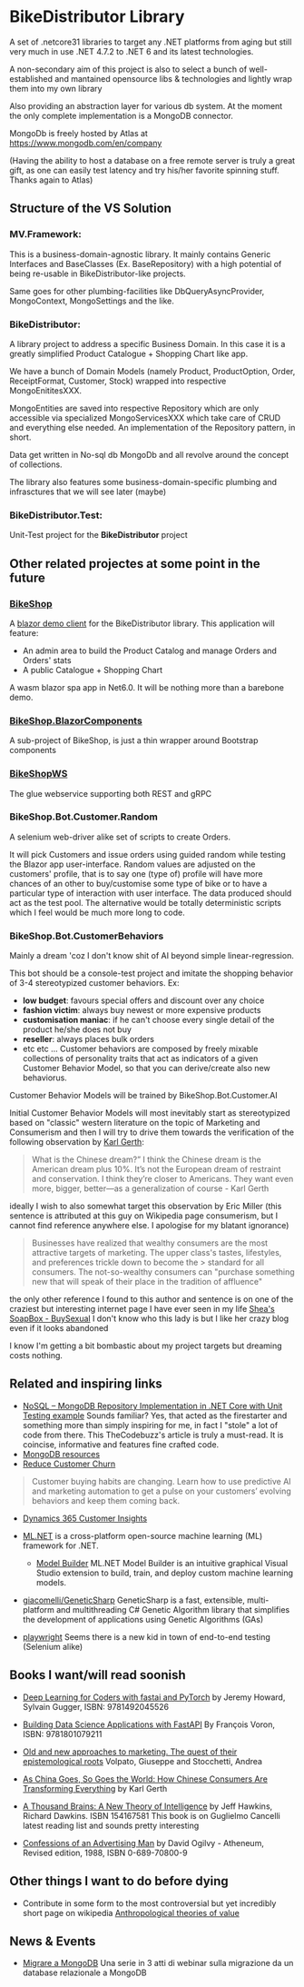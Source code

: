 # BikeDistributor Library #
A set of .netcore31 libraries to target any .NET platforms from aging but still very much in use .NET 4.7.2 to .NET 6 and its latest technologies.

A non-secondary aim of this project is also to select a bunch of well-established and mantained opensource libs & technologies and lightly wrap them into my own library

Also providing an abstraction layer for various db system. At the moment the only complete implementation is a MongoDB connector.

MongoDb is freely hosted by Atlas at https://www.mongodb.com/en/company

(Having the ability to host a database on a free remote server is truly a great gift, as one can easily test latency and try his/her favorite spinning stuff. Thanks again to Atlas)

## Structure of the VS Solution ##

### MV.Framework: ###
This is a business-domain-agnostic library.
  It mainly contains Generic Interfaces and BaseClasses (Ex. BaseRepository) with a high potential of being re-usable in BikeDistributor-like projects.
  
  Same goes for other plumbing-facilities like DbQueryAsyncProvider, MongoContext, MongoSettings and the like.

### BikeDistributor: ###
A library project to address a specific Business Domain.
In this case it is a greatly simplified Product Catalogue + Shopping Chart like app.

We have a bunch of Domain Models (namely Product, ProductOption, Order, ReceiptFormat, Customer, Stock) wrapped into respective MongoEnititesXXX.

MongoEntities are saved into respective Repository<MongoEntityXXX> which are only accessible via specialized MongoServicesXXX which take care of CRUD
  and everything else needed. An implementation of the Repository pattern, in short. 
  
  Data get written in No-sql db MongoDb and all revolve around the concept of collections.
  
The library also features some business-domain-specific plumbing and infrasctures that we will see later (maybe) 

 ### BikeDistributor.Test: ###
 Unit-Test project for the **BikeDistributor** project
  
  
 ## Other related projectes at some point in the future ##
 
 ### [BikeShop](https://github.com/mvit777/BikeShop) ###
 A [blazor demo client](https://github.com/mvit777/BikeShop) for the BikeDistributor library.
 This application will feature:
  - An admin area to build the Product Catalog and manage Orders and Orders' stats
  - A public Catalogue + Shopping Chart
  
 A wasm blazor spa app in Net6.0.
  It will be nothing more than a barebone demo.
  
 ### [BikeShop.BlazorComponents](https://github.com/mvit777/BikeShop/tree/master/BikeShop.BlazorComponents)
  A sub-project of BikeShop, is just a thin wrapper around Bootstrap components
 
### [BikeShopWS](https://github.com/mvit777/BikeShop/blob/master/BikeShopWS/gRPC.md) 
  The glue webservice supporting both REST and gRPC
  
### BikeShop.Bot.Customer.Random ###
A selenium web-driver alike set of scripts to create Orders.

It will pick Customers and issue orders using guided random while testing the Blazor app user-interface.
Random values are adjusted on the customers' profile, that is to say one (type of) profile will have more chances of an other to buy/customise some type of bike or to have a particular type of interaction with user interface. 
The data produced should act as the test pool. The alternative would be totally deterministic scripts which I feel would be much more long to code.
  
### BikeShop.Bot.CustomerBehaviors ###
Mainly a dream 'coz I don't know shit of AI beyond simple linear-regression.

This bot should be a console-test project and imitate the shopping behavior of 3-4 stereotypized customer behaviors. Ex:
  - **low budget**: favours special offers and discount over any choice
  - **fashion victim**: always buy newest or more expensive products
  - **customisation maniac**: if he can't choose every single detail of the product he/she does not buy
  - **reseller**: always places bulk orders
  - etc etc ...
 Customer behaviors are composed by freely mixable collections of personality traits that act as indicators of a given Customer Behavior Model, so that you 
  can derive/create also new behaviorus.
  
 Customer Behavior Models will be trained by BikeShop.Bot.Customer.AI
  
 Initial Customer Behavior Models will most inevitably start as stereotypized based on "classic" western literature on the topic of Marketing and Consumerism and then I will try 
  to drive them towards the verification of the following observation by [Karl Gerth](https://karlgerth.com/):
  
 >What is the Chinese dream?” I think the Chinese dream is the American dream plus 10%. It’s not the European dream of restraint and conservation. I think they’re closer to Americans. They want even more, bigger, better—as a generalization of course - Karl Gerth
  
ideally I wish to also somewhat target this observation by Eric Miller (this sentence is attributed at this guy on Wikipedia page consumerism, but I cannot find reference anywhere else. I apologise for my blatant ignorance)
>Businesses have realized that wealthy consumers are the most attractive targets of marketing. The upper class's tastes, lifestyles, and preferences trickle down to become the > standard for all consumers. The not-so-wealthy consumers can "purchase something new that will speak of their place in the tradition of affluence"

the only other reference I found to this author and sentence is on one of the craziest but interesting internet page I have ever seen in my life
[Shea's SoapBox - BuySexual](https://sheaitisntsoopublications.wordpress.com/) I don't know who this lady is but I like her crazy blog even if it looks abandoned
  
I know I'm getting a bit bombastic about my project targets but dreaming costs nothing.
 
 ## Related and inspiring links ##
 
 - [NoSQL – MongoDB Repository Implementation in .NET Core with Unit Testing example](https://www.thecodebuzz.com/mongodb-repository-implementation-unit-testing-net-core-example/)
 Sounds familiar? Yes, that acted as the firestarter and something more than simply inspiring for me, in fact I "stole" a lot of code from there.
  This TheCodebuzz's article is truly a must-read. It is coincise, informative and features fine crafted code.
 - [MongoDB resources](https://www.mongodb.com/resources)
 - [Reduce Customer Churn](https://info.microsoft.com/ww-landing-predictive-AI-and-marketing-automation-demo-video.html?LCID=en&ocid=eml_pg299577_gdc_comm_ba)
  >Customer buying habits are changing. Learn how to use predictive AI and marketing automation to get a pulse on your customers’ evolving behaviors and keep them coming back.
 
  - [Dynamics 365 Customer Insights](https://dynamics.microsoft.com/en-us/ai/customer-insights/)
  - [ML.NET](https://github.com/dotnet/machinelearning) is a cross-platform open-source machine learning (ML) framework for .NET.
    - [Model Builder](https://docs.microsoft.com/en-us/dotnet/machine-learning/automate-training-with-model-builder?WT.mc_id=dotnet-35129-website) ML.NET Model Builder is an intuitive graphical Visual Studio extension to build, train, and deploy custom machine learning models.
 - [giacomelli/GeneticSharp](https://github.com/giacomelli/GeneticSharp) GeneticSharp is a fast, extensible, multi-platform and multithreading C# Genetic Algorithm library that simplifies the development of applications using Genetic Algorithms (GAs)
 
 - [playwright](https://playwright.dev/dotnet/) Seems there is a new kid in town of end-to-end testing (Selenium alike)
## Books I want/will read soonish
- [Deep Learning for Coders with fastai and PyTorch](https://www.oreilly.com/library/view/deep-learning-for/9781492045519/) by Jeremy Howard, Sylvain Gugger, ISBN: 9781492045526
- [Building Data Science Applications with FastAPI](https://www.packtpub.com/product/building-data-science-applications-with-fastapi/9781801079211) By François Voron, ISBN: 9781801079211
  
- [Old and new approaches to marketing. The quest of their epistemological roots](https://mpra.ub.uni-muenchen.de/30841/1/MPRA_paper_30841.pdf) Volpato, Giuseppe and Stocchetti, Andrea
- [As China Goes, So Goes the World: How Chinese Consumers Are Transforming Everything](https://karlgerth.com/publications/) by Karl Gerth
- [A Thousand Brains: A New Theory of Intelligence](https://www.goodreads.com/book/show/54503521-a-thousand-brains) by Jeff Hawkins, Richard Dawkins. ISBN 154167581
  This book is on Guglielmo Cancelli latest reading list and sounds pretty interesting
- [Confessions of an Advertising Man](https://openlibrary.org/books/OL8774119M/Confessions_of_an_Advertising_Man) by David Ogilvy - Atheneum, Revised edition, 1988, ISBN 0-689-70800-9
## Other things I want to do before dying
  - Contribute in some form to the most controversial but yet incredibly short page on wikipedia [Anthropological theories of value](https://en.wikipedia.org/wiki/Anthropological_theories_of_value)
## News & Events
- [Migrare a MongoDB](https://events.mongodb.com/darelazionaleamongodb?utm_campaign=Int_WB_Webinar%20da%20relazionale%20a%20MongoDB_01_22_EMEA%20E-mail%201&utm_medium=email&utm_source=eloqua&utm_term=%5BSAVE%20THE%20DATE%5D%20Migrare%20un%27applicazione%20da%20un%20database%20relazionale%20a%20MongoDB%3A%20perch%C3%83%C2%A9%20e%20come%20farlo) Una serie in 3 atti di webinar sulla migrazione da un database relazionale a MongoDB
